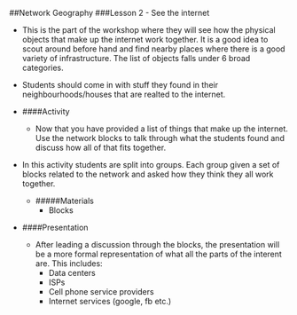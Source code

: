 ##Network Geography
###Lesson 2 - See the internet


- This is the part of the workshop where they will see how the physical objects that make up the internet work together. It is a good idea to scout around before hand and find nearby places where there is a good variety of infrastructure. The list of objects falls under 6 broad categories. 
- Students should come in with stuff they found in their neighbourhoods/houses that are realted to the internet.



 	
 - ####Activity
 	- Now that you have provided a list of things that make up the internet. Use the network blocks to talk through what the students found and discuss how all of that fits together.
 - In this activity students are split into groups. Each group given a set of blocks related to the network and asked how they think they all work together.
 	- #####Materials
 		- Blocks

- ####Presentation
	- After leading a discussion through the blocks, the presentation will be a more formal representation of what all the parts of the interent are. This includes:
		- Data centers
		- ISPs
		- Cell phone service providers
		- Internet services (google, fb etc.)